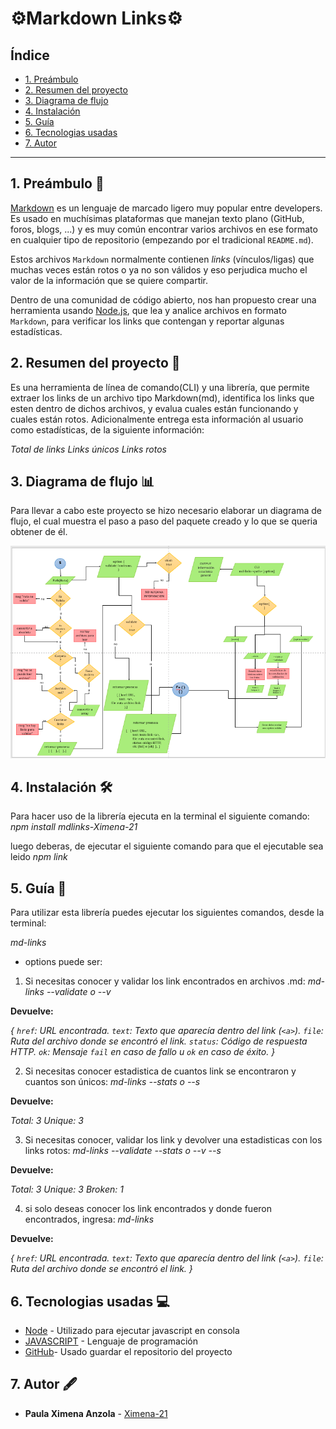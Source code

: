 # ⚙️Markdown Links⚙️

## Índice

* [1. Preámbulo](#1-preámbulo)
* [2. Resumen del proyecto](#2-resumen-del-proyecto)
* [3. Diagrama de flujo](#3-diagrama-de-flujo)
* [4. Instalación](#4-instalación)
* [5. Guía](#5-guía)
* [6. Tecnologias usadas](#6-tecnologías-usadas)
* [7. Autor](#7-Autor)
***

## 1. Preámbulo 👀

[Markdown](https://es.wikipedia.org/wiki/Markdown) es un lenguaje de marcado
ligero muy popular entre developers. Es usado en muchísimas plataformas que
manejan texto plano (GitHub, foros, blogs, ...) y es muy común
encontrar varios archivos en ese formato en cualquier tipo de repositorio
(empezando por el tradicional `README.md`).

Estos archivos `Markdown` normalmente contienen _links_ (vínculos/ligas) que
muchas veces están rotos o ya no son válidos y eso perjudica mucho el valor de
la información que se quiere compartir.

Dentro de una comunidad de código abierto, nos han propuesto crear una
herramienta usando [Node.js](https://nodejs.org/), que lea y analice archivos
en formato `Markdown`, para verificar los links que contengan y reportar
algunas estadísticas.

## 2. Resumen del proyecto 📄

Es una herramienta de línea de comando(CLI) y una librería, que permite extraer los links de un archivo tipo Markdown(md), identifica los links que esten dentro de dichos archivos, y evalua cuales están funcionando y cuales están rotos. Adicionalmente entrega esta información al usuario como estadísticas, de la siguiente información:

  *Total de links* 
  *Links únicos*
  *Links rotos*

## 3. Diagrama de flujo 📊

Para llevar a  cabo este proyecto se hizo necesario elaborar un diagrama de flujo, el cual muestra el paso a paso del paquete creado y lo que se queria obtener de él.

<img src="flujograma.png" width=700 >



## 4. Instalación 🛠️

Para hacer uso de la librería ejecuta en la terminal el siguiente comando: 
  *npm install mdlinks-Ximena-21*

luego deberas, de ejecutar el siguiente comando para que el ejecutable sea leido
  *npm link*


## 5. Guía 📝 

Para utilizar esta librería puedes ejecutar los siguientes comandos, desde la terminal: 

 *md-links <path> <options>*

- options puede ser:

1. Si necesitas conocer y validar los link encontrados en archivos .md:
   *md-links <path> --validate o --v*

  **Devuelve:**

*{*
    *`href`: URL encontrada.*
    *`text`: Texto que aparecía dentro del link (`<a>`).*
    *`file`: Ruta del archivo donde se encontró el link.*
    *`status`: Código de respuesta HTTP.*
    *`ok`: Mensaje `fail` en caso de fallo u `ok` en caso de éxito.*
 *}*

2. Si necesitas conocer estadistica de cuantos link  se encontraron y cuantos son únicos:
   *md-links <path> --stats o --s*

  **Devuelve:**

  *Total: 3 Unique: 3*

3. Si necesitas conocer, validar los link y devolver una estadisticas con los links rotos:
   *md-links <path> --validate --stats o --v --s*

  **Devuelve:**

  *Total: 3 Unique: 3 Broken: 1*

4. si solo deseas conocer los link encontrados y donde fueron encontrados, ingresa:
   *md-links <path>*

  **Devuelve:**

*{*
    *`href`: URL encontrada.*
    *`text`: Texto que aparecía dentro del link (`<a>`).*
    *`file`: Ruta del archivo donde se encontró el link.*
*}*

## 6. Tecnologias usadas 💻
* [Node](https://nodejs.org/es/) - Utilizado para ejecutar javascript en consola
* [JAVASCRIPT](https://developer.mozilla.org/es/docs/Web/JavaScript) - Lenguaje de programación
* [GitHub](https://github.com/)- Usado guardar el repositorio del proyecto

## 7. Autor 🖋️
* **Paula Ximena Anzola** - [Ximena-21](https://github.com/Ximena-21) 
